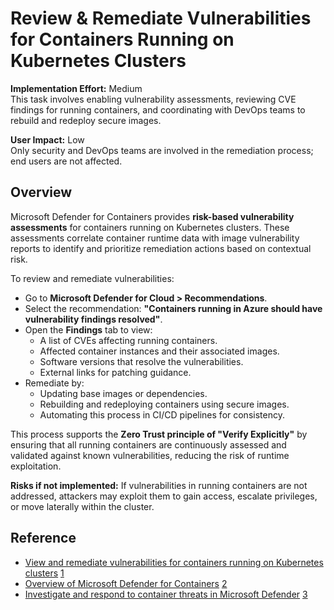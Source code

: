 # Review & Remediate Vulnerabilities for Containers Running on Kubernetes Clusters

**Implementation Effort:** Medium  
This task involves enabling vulnerability assessments, reviewing CVE findings for running containers, and coordinating with DevOps teams to rebuild and redeploy secure images.

**User Impact:** Low  
Only security and DevOps teams are involved in the remediation process; end users are not affected.

## Overview

Microsoft Defender for Containers provides **risk-based vulnerability assessments** for containers running on Kubernetes clusters. These assessments correlate container runtime data with image vulnerability reports to identify and prioritize remediation actions based on contextual risk.

To review and remediate vulnerabilities:

- Go to **Microsoft Defender for Cloud > Recommendations**.
- Select the recommendation: **"Containers running in Azure should have vulnerability findings resolved"**.
- Open the **Findings** tab to view:
  - A list of CVEs affecting running containers.
  - Affected container instances and their associated images.
  - Software versions that resolve the vulnerabilities.
  - External links for patching guidance.
- Remediate by:
  - Updating base images or dependencies.
  - Rebuilding and redeploying containers using secure images.
  - Automating this process in CI/CD pipelines for consistency.

This process supports the **Zero Trust principle of "Verify Explicitly"** by ensuring that all running containers are continuously assessed and validated against known vulnerabilities, reducing the risk of runtime exploitation.

**Risks if not implemented:** If vulnerabilities in running containers are not addressed, attackers may exploit them to gain access, escalate privileges, or move laterally within the cluster.

## Reference

- [View and remediate vulnerabilities for containers running on Kubernetes clusters](https://learn.microsoft.com/en-us/azure/defender-for-cloud/view-and-remediate-vulnerabilities-containers) [1](https://learn.microsoft.com/en-us/azure/defender-for-cloud/view-and-remediate-vulnerabilities-containers)  
- [Overview of Microsoft Defender for Containers](https://learn.microsoft.com/en-us/azure/defender-for-cloud/defender-for-containers-introduction) [2](https://learn.microsoft.com/en-us/azure/defender-for-cloud/defender-for-containers-introduction)  
- [Investigate and respond to container threats in Microsoft Defender](https://learn.microsoft.com/en-us/defender-xdr/investigate-respond-container-threats) [3](https://learn.microsoft.com/en-us/defender-xdr/investigate-respond-container-threats)
